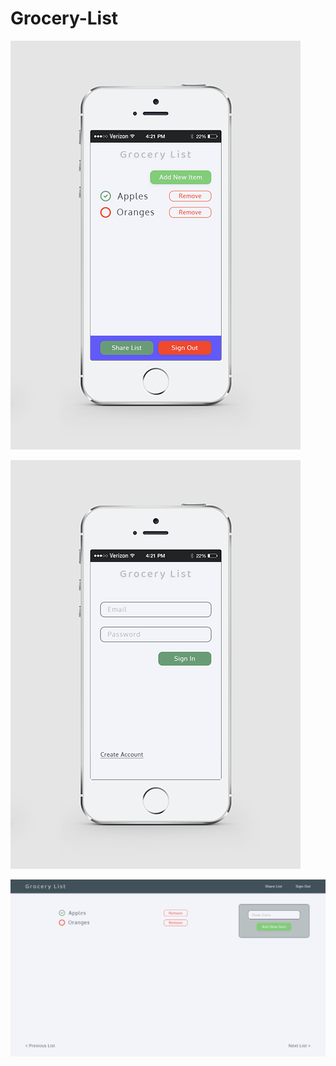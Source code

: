 # Grocery-List

![Mockup](https://raw.githubusercontent.com/shelchkov/Grocery-List/master/readme_images/iPhone_5S_Mockup_-_Main.png)

![Mockup](https://raw.githubusercontent.com/shelchkov/Grocery-List/master/readme_images/iPhone_5S_Mockup_-_Signed_Out.png)

![Mockup](https://raw.githubusercontent.com/shelchkov/Grocery-List/master/readme_images/Desktop_-_Main.png)
